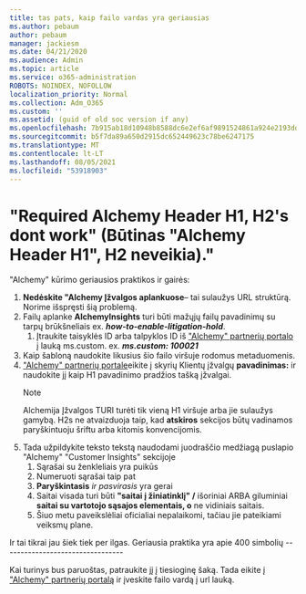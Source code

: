 ```yaml
---
title: tas pats, kaip failo vardas yra geriausias
ms.author: pebaum
author: pebaum
manager: jackiesm
ms.date: 04/21/2020
ms.audience: Admin
ms.topic: article
ms.service: o365-administration
ROBOTS: NOINDEX, NOFOLLOW
localization_priority: Normal
ms.collection: Adm_O365
ms.custom: ''
ms.assetid: (guid of old soc version if any)
ms.openlocfilehash: 7b915ab18d10948b8588dc6e2ef6af9891524861a924e2193dd73c2c77ffe6da
ms.sourcegitcommit: b5f7da89a650d2915dc652449623c78be6247175
ms.translationtype: MT
ms.contentlocale: lt-LT
ms.lasthandoff: 08/05/2021
ms.locfileid: "53918903"
---
```

# <a name="required-alchemy-header-h1-h2s-dont-work"></a>"Required Alchemy Header H1, H2's dont work" (Būtinas "Alchemy Header H1", H2 neveikia)."
"Alchemy" kūrimo geriausios praktikos ir gairės:

1. **Nedėskite "Alchemy Įžvalgos aplankuose**– tai sulaužys URL struktūrą. Norime išspręsti šią problemą.
1. Failų aplanke **AlchemyInsights** turi būti mažųjų failų pavadinimų su tarpų brūkšneliais ex. **_how-to-enable-litigation-hold_**.
    1. Įtraukite taisyklės ID arba talpyklos ID iš ["Alchemy" partnerių portalo](https://alchemyportal.azurewebsites.net) į lauką ms.custom. ex. ***ms.custom: 100021***
1. Kaip šabloną naudokite likusius šio failo viršuje rodomus metaduomenis.
1. ["Alchemy" partnerių portale](https://alchemyportal.azurewebsites.net)eikite į skyrių Klientų įžvalgų **pavadinimas:** ir naudokite jį kaip H1 pavadinimo pradžios tašką įžvalgai. 
    > [!NOTE]
    > Alchemija Įžvalgos TURI turėti tik vieną H1 viršuje arba jie sulaužys gamybą. H2s ne atvaizduoja taip, kad **atskiros** sekcijos būtų vadinamos paryškintuoju šriftu arba kitomis konvencijomis.
1. Tada užpildykite teksto tekstą naudodami juodraščio medžiagą puslapio "Alchemy" "Customer Insights" sekcijoje
    1. Sąrašai su ženkleliais yra puikūs
    1. Numeruoti sąrašai taip pat
    1. **Paryškintasis** *ir pasvirasis* yra gerai
    1. Saitai visada turi būti **"saitai į žiniatinklį" /** išoriniai ARBA giluminiai **saitai su vartotojo sąsajos elementais, o** ne vidiniais saitais.
    1. Šiuo metu paveikslėliai oficialiai nepalaikomi, tačiau jie pateikiami veiksmų plane.

Ir tai tikrai jau šiek tiek per ilgas. Geriausia praktika yra apie 400 simbolių ---------------------------------

Kai turinys bus paruoštas, patraukite jį į tiesioginę šaką. Tada eikite į ["Alchemy" partnerių portalą](https://alchemyportal.azurewebsites.net) ir įveskite failo vardą į url lauką. 